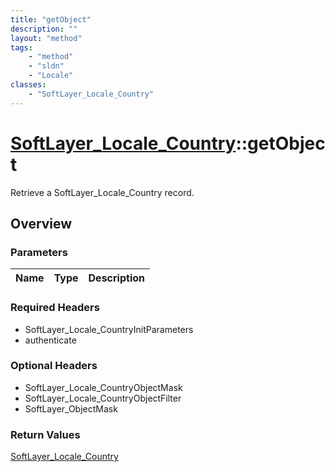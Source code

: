 ```yaml
---
title: "getObject"
description: ""
layout: "method"
tags:
    - "method"
    - "sldn"
    - "Locale"
classes:
    - "SoftLayer_Locale_Country"
---
```

# [SoftLayer_Locale_Country](/reference/services/SoftLayer_Locale_Country)::getObject

Retrieve a SoftLayer_Locale_Country record.


## Overview 


### Parameters 
|Name | Type | Description |
| --- | --- | --- |


### Required Headers
* SoftLayer_Locale_CountryInitParameters
* authenticate

### Optional Headers
* SoftLayer_Locale_CountryObjectMask
* SoftLayer_Locale_CountryObjectFilter
* SoftLayer_ObjectMask

### Return Values
<a href='/reference/datatypes/SoftLayer_Locale_Country'>SoftLayer_Locale_Country </a>

